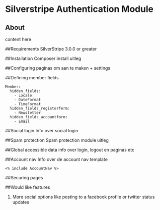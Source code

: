 # Silverstripe Authentication Module

## About
content here

##Requirements
SilverStripe 3.0.0 or greater

##Installation
Composer install uitleg

##Configuring
paginas om aan te maken + settings

##Defining member fields
```
Member:
  hidden_fields:
    - Locale
    - DateFormat
    - TimeFormat
  hidden_fields_registerform:
    - Newsletter
  hidden_fields_accountform:
    - Email
```
    
##Social login
Info over social login
    
##Spam protection
Spam protection module uitleg

##Global accessible data
info over login, logout en paginas etc

##Account nav
Info over de account nav template
```
<% include AccountNav %>
```

##Securing pages

##Would like features
1. More social options like posting to a facebook profile or twitter status updates
